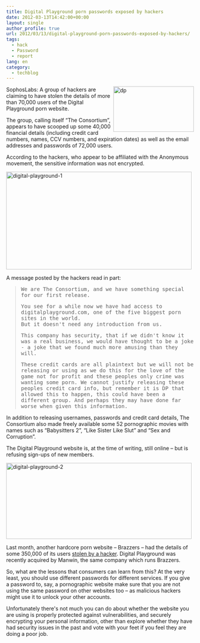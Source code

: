 ```yaml
---
title: Digital Playground porn passwords exposed by hackers
date: 2012-03-13T14:42:00+00:00
layout: single
author_profile: true
url: 2012/03/13/digital-playground-porn-passwords-exposed-by-hackers/
tags:
  - hack
  - Password
  - report
lang: en
category: 
  - techblog
---
```

[<img title="dp" border="0" alt="dp" align="right" src="http://lh5.ggpht.com/-TOpL1bQL89w/T19U23PucgI/AAAAAAAAFKE/t8BVVOivJUk/dp_thumb.jpg?imgmax=800" width="216" height="122" />](http://lh3.ggpht.com/-3gl3VxJsCR4/T19UrRiKtNI/AAAAAAAAFJ8/CzG5C7IZmU4/s1600-h/dp%25255B2%25255D.jpg)SophosLabs: A group of hackers are claiming to have stolen the details of more than 70,000 users of the Digital Playground porn website. 

The group, calling itself “The Consortium”, appears to have scooped up some 40,000 financial details (including credit card numbers, names, CCV numbers, and expiration dates) as well as the email addresses and passwords of 72,000 users. 

According to the hackers, who appear to be affiliated with the Anonymous movement, the sensitive information was not encrypted. 

[<img title="digital-playground-1" border="0" alt="digital-playground-1" src="http://lh4.ggpht.com/-DhEc7QgvnuM/T19VdFa0ynI/AAAAAAAAFKU/huAiIrYHJqk/digital-playground-1_thumb%25255B2%25255D.jpg?imgmax=800" width="498" height="262" />](http://lh4.ggpht.com/-Tym4U2lgnUw/T19VQsG6O1I/AAAAAAAAFKM/iPcLKgl4Imo/s1600-h/digital-playground-1%25255B4%25255D.jpg) 

A message posted by the hackers read in part: 

> <tt>We are The Consortium, and we have something special for our first release. </tt> 
> 
> <tt>You see for a while now we have had access to digitalplayground.com, one of the five biggest porn sites in the world.</tt>  
> <tt>But it doesn't need any introduction from us.</tt> 
> 
> <tt>This company has security, that if we didn't know it was a real business, we would have thought to be a joke - a joke that we found much more amusing than they will.</tt> 
> 
> <tt>These credit cards are all plaintext but we will not be releasing or using as we do this for the love of the game not for profit and these peoples only crime was wanting some porn. We cannot justify releasing these peoples credit card info, but remember it is DP that allowed this to happen, this could have been a different group. And perhaps they may have done far worse when given this information. </tt>

In addition to releasing usernames, passwords and credit card details, The Consortium also made freely available some 52 pornographic movies with names such as “Babysitters 2”, “Like Sister Like Slut” and “Sex and Corruption”. 

The Digital Playground website is, at the time of writing, still online – but is refusing sign-ups of new members. 

[<img title="digital-playground-2" border="0" alt="digital-playground-2" src="http://lh4.ggpht.com/-vsWi4dKISEM/T19VxF1Yj-I/AAAAAAAAFKk/VFJc8TGEsAI/digital-playground-2_thumb%25255B2%25255D.jpg?imgmax=800" width="498" height="204" />](http://lh6.ggpht.com/-Jx-KvETyHH4/T19VorqcNmI/AAAAAAAAFKc/hIVvKm7hesA/s1600-h/digital-playground-2%25255B4%25255D.jpg) 

Last month, another hardcore porn website – Brazzers – had the details of some 350,000 of its users <a href="/2012/02/350000-users-exposed-by-hacking-porn.html" target="_blank">stolen by a hacker</a>. Digital Playground was recently acquired by Manwin, the same company which runs Brazzers. 

So, what are the lessons that consumers can learn from this? At the very least, you should use different passwords for different services. If you give a password to, say, a pornographic website make sure that you are not using the same password on other websites too – as malicious hackers might use it to unlock your other accounts. 

Unfortunately there's not much you can do about whether the website you are using is properly protected against vulnerabilities, and securely encrypting your personal information, other than explore whether they have had security issues in the past and vote with your feet if you feel they are doing a poor job.